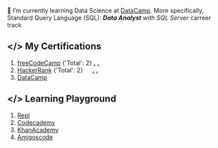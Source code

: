 🌱 I’m currently learning Data Science at [DataCamp](https://www.datacamp.com/). More specifically, Standard Query Language (SQL): ***Data Analyst** with SQL Server* carreer track

## </> My Certifications

1. [freeCodeCamp](https://freecodecamp.org/DonBaron) {'Total': 2} [**.**](https://www.freecodecamp.org/certification/DonBaron/scientific-computing-with-python-v7) [**.**](https://www.freecodecamp.org/certification/DonBaron/data-analysis-with-python-v7)
2. [HackerRank](https://www.hackerrank.com/DonBaron) {'Total': 2} &emsp; [**.**](https://www.hackerrank.com/certificates/e750c72377f5) [**.**](https://www.hackerrank.com/certificates/43e99a9f4991)
3. [DataCamp](https://datacamp.com/profile/bharindrakamanditya)

## </> Learning Playground

1. [Repl](https://replit.com/@DonBaron)
2. [Codecademy](https://www.codecademy.com/profiles/DonBaron)
3. [KhanAcademy](http://www.khanacademy.org/profile/DonBaron)
4. [Amigoscode](https://amigoscode.com/)

<!--
**barondra/barondra** is a ✨ _special_ ✨ repository because its `README.md` (this file) appears on your GitHub profile.

Here are some ideas to get you started:

- 🔭 I’m currently working on ...

- 👯 I’m looking to collaborate on ...
- 🤔 I’m looking for help with ...
- 💬 Ask me about ...

- 
-->
